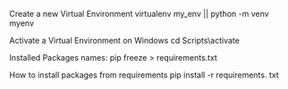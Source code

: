 Create a new Virtual Environment
virtualenv my_env || python -m venv myenv

Activate a Virtual Environment on Windows
 cd <envname>
 Scripts\activate


Installed Packages names:
pip freeze > requirements.txt

How to install packages from requirements
pip install -r requirements. txt